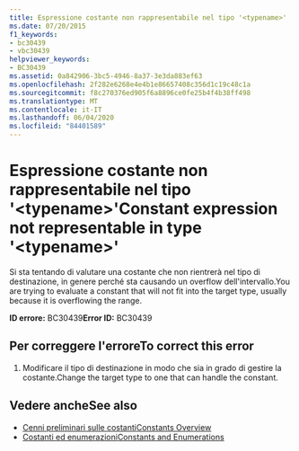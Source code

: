 ```yaml
---
title: Espressione costante non rappresentabile nel tipo '<typename>'
ms.date: 07/20/2015
f1_keywords:
- bc30439
- vbc30439
helpviewer_keywords:
- BC30439
ms.assetid: 0a842906-3bc5-4946-8a37-3e3da883ef63
ms.openlocfilehash: 2f282e6268e4e4b1e86657408c356d1c19c48c1a
ms.sourcegitcommit: f8c270376ed905f6a8896ce0fe25b4f4b38ff498
ms.translationtype: MT
ms.contentlocale: it-IT
ms.lasthandoff: 06/04/2020
ms.locfileid: "84401589"
---
```

# <a name="constant-expression-not-representable-in-type-typename"></a><span data-ttu-id="2d366-102">Espressione costante non rappresentabile nel tipo '\<typename>'</span><span class="sxs-lookup"><span data-stu-id="2d366-102">Constant expression not representable in type '\<typename>'</span></span>
<span data-ttu-id="2d366-103">Si sta tentando di valutare una costante che non rientrerà nel tipo di destinazione, in genere perché sta causando un overflow dell'intervallo.</span><span class="sxs-lookup"><span data-stu-id="2d366-103">You are trying to evaluate a constant that will not fit into the target type, usually because it is overflowing the range.</span></span>  
  
 <span data-ttu-id="2d366-104">**ID errore:** BC30439</span><span class="sxs-lookup"><span data-stu-id="2d366-104">**Error ID:** BC30439</span></span>  
  
## <a name="to-correct-this-error"></a><span data-ttu-id="2d366-105">Per correggere l'errore</span><span class="sxs-lookup"><span data-stu-id="2d366-105">To correct this error</span></span>  
  
1. <span data-ttu-id="2d366-106">Modificare il tipo di destinazione in modo che sia in grado di gestire la costante.</span><span class="sxs-lookup"><span data-stu-id="2d366-106">Change the target type to one that can handle the constant.</span></span>  
  
## <a name="see-also"></a><span data-ttu-id="2d366-107">Vedere anche</span><span class="sxs-lookup"><span data-stu-id="2d366-107">See also</span></span>

- [<span data-ttu-id="2d366-108">Cenni preliminari sulle costanti</span><span class="sxs-lookup"><span data-stu-id="2d366-108">Constants Overview</span></span>](../../programming-guide/language-features/constants-enums/constants-overview.md)
- [<span data-ttu-id="2d366-109">Costanti ed enumerazioni</span><span class="sxs-lookup"><span data-stu-id="2d366-109">Constants and Enumerations</span></span>](../constants-and-enumerations.md)

